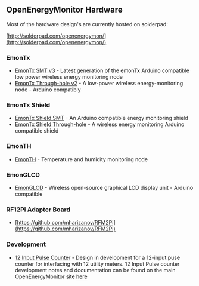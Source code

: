 ## OpenEnergyMonitor Hardware

Most of the hardware design's are currently hosted on solderpad:

[http://solderpad.com/openenergymon/](http://solderpad.com/openenergymon/)

### EmonTx

- [EmonTx SMT v3](http://solderpad.com/openenergymon/emontxv3) - Latest generation of the emonTx Arduino compatible low power wireless energy monitoring node
- [EmonTx Through-hole v2](http://solderpad.com/openenergymon/emontx) - A low-power wireless energy-monitoring node - Arduino compatibly

### EmonTx Shield

- [EmonTx Shield SMT](http://solderpad.com/openenergymon/emontx-shield-smt) - An Arduino compatible energy monitoring shield
- [EmonTx Shield Through-hole](http://solderpad.com/openenergymon/emontx-shield) - A wireless energy monitoring Arduino compatible shield

### EmonTH

- [EmonTH](http://solderpad.com/openenergymon/emonth) - Temperature and humidity monitoring node

### EmonGLCD

- [EmonGLCD](http://solderpad.com/openenergymon/emonglcd) - Wireless open-source graphical LCD display unit - Arduino compatible

### RF12Pi Adapter Board

- [https://github.com/mharizanov/RFM2Pi](https://github.com/mharizanov/RFM2Pi)

### Development

- [12 Input Pulse Counter](12-input-pulse-counter) - Design in development for a 12-input puse counter for interfacing with 12 utility meters. 12 Input Pulse counter development notes and documentation can be found on the main OpenEnergyMonitor site [here](http://openenergymonitor.org/emon/buildingblocks/12-input-pulse-counting)

